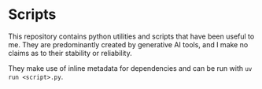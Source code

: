 # Scripts

This repository contains python utilities and scripts that have been useful to
me. They are predominantly created by generative AI tools, and I make no claims
as to their stability or reliability.

They make use of inline metadata for dependencies and can be run with
`uv run <script>.py`.
